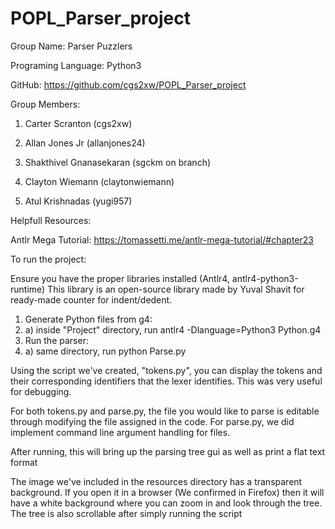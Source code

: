 # POPL_Parser_project


Group Name: Parser Puzzlers

Programing Language: Python3

GitHub: https://github.com/cgs2xw/POPL_Parser_project 

Group Members:

1. Carter Scranton (cgs2xw)

2. Allan Jones Jr (allanjones24)

3. Shakthivel Gnanasekaran (sgckm on branch)

5. Clayton Wiemann (claytonwiemann)

6. Atul Krishnadas (yugi957)


Helpfull Resources:

Antlr Mega Tutorial:
https://tomassetti.me/antlr-mega-tutorial/#chapter23

To run the project:

Ensure you have the proper libraries installed (Antlr4, antlr4-python3-runtime)
This library is an open-source library made by Yuval Shavit for ready-made counter for indent/dedent.

1. Generate Python files from g4:
1.   a) inside "Project" directory, run antlr4 -Dlanguage=Python3 Python.g4
2. Run the parser:
2.   a) same directory, run python Parse.py

Using the script we've created, "tokens.py", you can display the tokens and their corresponding identifiers that the lexer identifies. This was very useful for debugging.

For both tokens.py and parse.py, the file you would like to parse is editable through modifying the file assigned in the code.
For parse.py, we did implement command line argument handling for files.

After running, this will bring up the parsing tree gui as well as print a flat text format

The image we've included in the resources directory has a transparent background. If you open it in a browser (We confirmed in Firefox) then it will have a white background where you can zoom in and look through the tree. The tree is also scrollable after simply running the script



